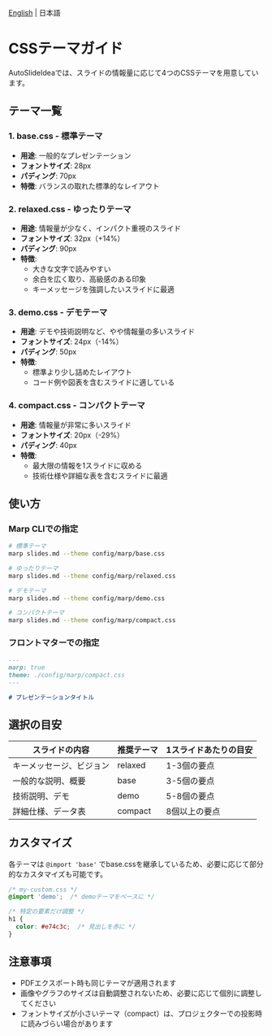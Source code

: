 [English](css-themes.en.md) | 日本語

# CSSテーマガイド

AutoSlideIdeaでは、スライドの情報量に応じて4つのCSSテーマを用意しています。

## テーマ一覧

### 1. **base.css** - 標準テーマ
- **用途**: 一般的なプレゼンテーション
- **フォントサイズ**: 28px
- **パディング**: 70px
- **特徴**: バランスの取れた標準的なレイアウト

### 2. **relaxed.css** - ゆったりテーマ
- **用途**: 情報量が少なく、インパクト重視のスライド
- **フォントサイズ**: 32px（+14%）
- **パディング**: 90px
- **特徴**: 
  - 大きな文字で読みやすい
  - 余白を広く取り、高級感のある印象
  - キーメッセージを強調したいスライドに最適

### 3. **demo.css** - デモテーマ
- **用途**: デモや技術説明など、やや情報量の多いスライド
- **フォントサイズ**: 24px（-14%）
- **パディング**: 50px
- **特徴**:
  - 標準より少し詰めたレイアウト
  - コード例や図表を含むスライドに適している

### 4. **compact.css** - コンパクトテーマ
- **用途**: 情報量が非常に多いスライド
- **フォントサイズ**: 20px（-29%）
- **パディング**: 40px
- **特徴**:
  - 最大限の情報を1スライドに収める
  - 技術仕様や詳細な表を含むスライドに最適

## 使い方

### Marp CLIでの指定

```bash
# 標準テーマ
marp slides.md --theme config/marp/base.css

# ゆったりテーマ
marp slides.md --theme config/marp/relaxed.css

# デモテーマ
marp slides.md --theme config/marp/demo.css

# コンパクトテーマ
marp slides.md --theme config/marp/compact.css
```

### フロントマターでの指定

```markdown
---
marp: true
theme: ./config/marp/compact.css
---

# プレゼンテーションタイトル
```

## 選択の目安

| スライドの内容 | 推奨テーマ | 1スライドあたりの目安 |
|---------------|-----------|---------------------|
| キーメッセージ、ビジョン | relaxed | 1-3個の要点 |
| 一般的な説明、概要 | base | 3-5個の要点 |
| 技術説明、デモ | demo | 5-8個の要点 |
| 詳細仕様、データ表 | compact | 8個以上の要点 |

## カスタマイズ

各テーマは `@import 'base'` でbase.cssを継承しているため、必要に応じて部分的なカスタマイズも可能です。

```css
/* my-custom.css */
@import 'demo';  /* demoテーマをベースに */

/* 特定の要素だけ調整 */
h1 {
  color: #e74c3c;  /* 見出しを赤に */
}
```

## 注意事項

- PDFエクスポート時も同じテーマが適用されます
- 画像やグラフのサイズは自動調整されないため、必要に応じて個別に調整してください
- フォントサイズが小さいテーマ（compact）は、プロジェクターでの投影時に読みづらい場合があります